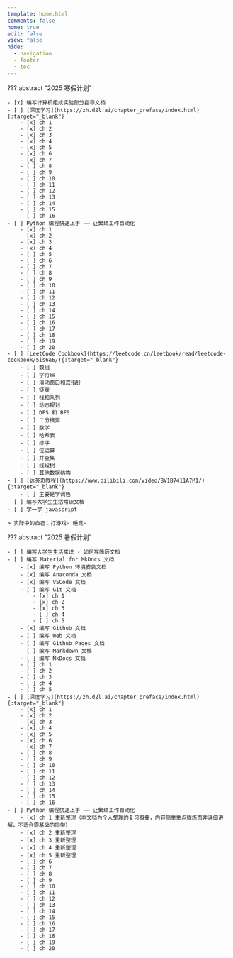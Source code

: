 ```yaml
---
template: home.html
comments: false
home: true
edit: false
view: false
hide:
  - navigation
  - footer
  - toc
---
```


??? abstract "2025 寒假计划"

    - [x] 编写计算机组成实验部分指导文档
    - [ ] [深度学习](https://zh.d2l.ai/chapter_preface/index.html){:target="_blank"}
        - [x] ch 1
        - [x] ch 2
        - [x] ch 3
        - [x] ch 4
        - [x] ch 5
        - [x] ch 6
        - [x] ch 7
        - [ ] ch 8
        - [ ] ch 9
        - [ ] ch 10
        - [ ] ch 11
        - [ ] ch 12
        - [ ] ch 13
        - [ ] ch 14
        - [ ] ch 15
        - [ ] ch 16
    - [ ] Python 编程快速上手 —— 让繁琐工作自动化
        - [x] ch 1
        - [x] ch 2
        - [x] ch 3
        - [x] ch 4
        - [ ] ch 5
        - [ ] ch 6
        - [ ] ch 7
        - [ ] ch 8
        - [ ] ch 9
        - [ ] ch 10
        - [ ] ch 11
        - [ ] ch 12
        - [ ] ch 13
        - [ ] ch 14
        - [ ] ch 15
        - [ ] ch 16
        - [ ] ch 17
        - [ ] ch 18
        - [ ] ch 19
        - [ ] ch 20
    - [ ] [LeetCode Cookbook](https://leetcode.cn/leetbook/read/leetcode-cookbook/5is6a6/){:target="_blank"}
        - [ ] 数组
        - [ ] 字符串
        - [ ] 滑动窗口和双指针
        - [ ] 链表
        - [ ] 栈和队列
        - [ ] 动态规划
        - [ ] DFS 和 BFS
        - [ ] 二分搜索
        - [ ] 数学
        - [ ] 哈希表
        - [ ] 排序
        - [ ] 位运算
        - [ ] 并查集
        - [ ] 线段树
        - [ ] 其他数据结构
    - [ ] [达芬奇教程](https://www.bilibili.com/video/BV1B7411A7M1/){:target="_blank"}
        - [ ] 主要是学调色
    - [ ] 编写大学生生活常识文档
    - [ ] 学一学 javascript

    > 实际中的自己：打游戏~ 睡觉~

??? abstract "2025 暑假计划"

    - [ ] 编写大学生生活常识 - 如何写简历文档
    - [ ] 编写 Material for MkDocs 文档
        - [x] 编写 Python 环境安装文档
        - [x] 编写 Anaconda 文档
        - [x] 编写 VSCode 文档
        - [ ] 编写 Git 文档
            - [x] ch 1
            - [x] ch 2
            - [x] ch 3
            - [ ] ch 4
            - [ ] ch 5
        - [x] 编写 Github 文档
        - [ ] 编写 Web 文档
        - [ ] 编写 Github Pages 文档
        - [ ] 编写 Markdown 文档
        - [ ] 编写 MkDocs 文档
        - [ ] ch 1
        - [ ] ch 2
        - [ ] ch 3
        - [ ] ch 4
        - [ ] ch 5
    - [ ] [深度学习](https://zh.d2l.ai/chapter_preface/index.html){:target="_blank"}
        - [x] ch 1
        - [x] ch 2
        - [x] ch 3
        - [x] ch 4
        - [x] ch 5
        - [x] ch 6
        - [x] ch 7
        - [ ] ch 8
        - [ ] ch 9
        - [ ] ch 10
        - [ ] ch 11
        - [ ] ch 12
        - [ ] ch 13
        - [ ] ch 14
        - [ ] ch 15
        - [ ] ch 16
    - [ ] Python 编程快速上手 —— 让繁琐工作自动化
        - [x] ch 1 重新整理（本文档为个人整理的复习概要，内容侧重重点提炼而非详细讲解，不适合零基础的同学）
        - [x] ch 2 重新整理
        - [x] ch 3 重新整理
        - [x] ch 4 重新整理
        - [x] ch 5 重新整理
        - [ ] ch 6
        - [ ] ch 7
        - [ ] ch 8
        - [ ] ch 9
        - [ ] ch 10
        - [ ] ch 11
        - [ ] ch 12
        - [ ] ch 13
        - [ ] ch 14
        - [ ] ch 15
        - [ ] ch 16
        - [ ] ch 17
        - [ ] ch 18
        - [ ] ch 19
        - [ ] ch 20